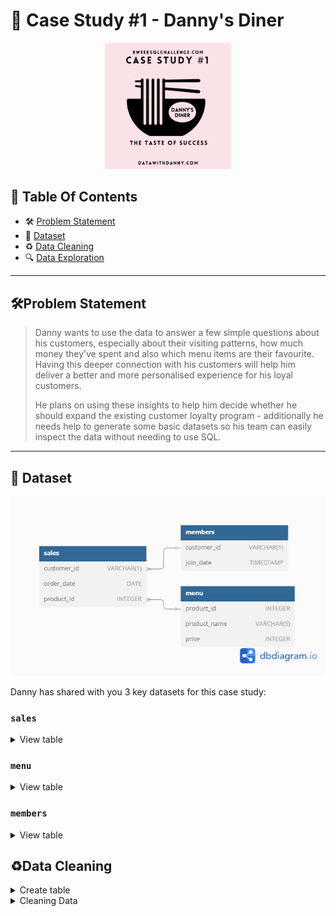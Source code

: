 # 🍕 Case Study #1 - Danny's Diner
<p align="center">
<img src="https://github.com/seeam1026/SQL-data-exploration/blob/main/IMG/1.png" width=40% height=40%>

## 📕 Table Of Contents
  - 🛠️ [Problem Statement](#problem-statement)
  - 📂 [Dataset](#-dataset)
  - ♻️ [Data Cleaning](#data-cleaning)
  - 🔍 [Data Exploration](#-data-exploration)

---

## 🛠Problem Statement

>Danny wants to use the data to answer a few simple questions about his customers, especially about their visiting patterns, how much money they’ve spent and also which menu items are their favourite. Having this deeper connection with his customers will help him deliver a better and more personalised experience for his loyal customers.
>
>He plans on using these insights to help him decide whether he should expand the existing customer loyalty program - additionally he needs help to generate some basic datasets so his team can easily inspect the data without needing to use SQL.

---

## 📂 Dataset
<p align="center">
<img src="https://github.com/seeam1026/SQL-data-exploration/blob/main/Case%20study%20-%20Danny's%20Diner/Danny's%20Diner%20-%20erd.png">

Danny has shared with you 3 key datasets for this case study:

### **```sales```**
<details>
<summary>
View table
</summary>

The sales table captures all **```customer_id```** level purchases with an corresponding **```order_date```** and **```product_id```** information for when and what menu items were ordered.

| customer_id | order_date | product_id |
| ----------- | ---------- | ---------- |
| A           | 2021-01-01 | 1          |
| A           | 2021-01-01 | 2          |
| A           | 2021-01-07 | 2          |
| A           | 2021-01-10 | 3          |
| A           | 2021-01-11 | 3          |
| A           | 2021-01-11 | 3          |
| B           | 2021-01-01 | 2          |
| B           | 2021-01-02 | 2          |
| B           | 2021-01-04 | 1          |
| B           | 2021-01-11 | 1          |
| B           | 2021-01-16 | 3          |
| B           | 2021-02-01 | 3          |
| C           | 2021-01-01 | 3          |
| C           | 2021-01-01 | 3          |
| C           | 2021-01-07 | 3          |

</details>


### **```menu```**

<details>
<summary>
View table
</summary>

The menu table maps the **```product_id```** to the actual **```product_name```** and **```price```** of each menu item.

| product_id | product_name | price |
| ---------- | ------------ | ----- |
| 1          | sushi        | 10    |
| 2          | curry        | 15    |
| 3          | ramen        | 12    |

</details>

### **```members```**

<details>
<summary>
View table
</summary>

The final members table captures the **```join_date```** when a **```customer_id```** joined the beta version of the Danny’s Diner loyalty program.


| customer_id | join_date  |
| ----------- | ---------- |
| A           | 2021-01-07 |
| B           | 2021-01-09 |

</details>

## ♻Data Cleaning
<details>
<summary>
Create table
</summary>

** **	
 ```sql
CREATE SCHEMA dannys_diner;
SET search_path = dannys_diner;

CREATE TABLE sales (
  "customer_id" VARCHAR(1),
  "order_date" DATE,
  "product_id" INTEGER
);

INSERT INTO sales
  ("customer_id", "order_date", "product_id")
VALUES
  ('A', '2021-01-01', '1'),
  ('A', '2021-01-01', '2'),
  ('A', '2021-01-07', '2'),
  ('A', '2021-01-10', '3'),
  ('A', '2021-01-11', '3'),
  ('A', '2021-01-11', '3'),
  ('B', '2021-01-01', '2'),
  ('B', '2021-01-02', '2'),
  ('B', '2021-01-04', '1'),
  ('B', '2021-01-11', '1'),
  ('B', '2021-01-16', '3'),
  ('B', '2021-02-01', '3'),
  ('C', '2021-01-01', '3'),
  ('C', '2021-01-01', '3'),
  ('C', '2021-01-07', '3');
 

CREATE TABLE menu (
  "product_id" INTEGER,
  "product_name" VARCHAR(5),
  "price" INTEGER
);

INSERT INTO menu
  ("product_id", "product_name", "price")
VALUES
  ('1', 'sushi', '10'),
  ('2', 'curry', '15'),
  ('3', 'ramen', '12');
  

CREATE TABLE members (
  "customer_id" VARCHAR(1),
  "join_date" DATE
);

INSERT INTO members
  ("customer_id", "join_date")
VALUES
  ('A', '2021-01-07'),
  ('B', '2021-01-09');
```		
</details>

<details>
<summary>
Cleaning Data
</summary>

## 🔍 Data Exploration

<details>
	
### ** Q1. What is the total amount each customer spent at the restaurant? **
```SQL
```
>Output

### ** Q2. How many days has each customer visited the restaurant?**
What was the first item from the menu purchased by each customer?
What is the most purchased item on the menu and how many times was it purchased by all customers?
Which item was the most popular for each customer?
Which item was purchased first by the customer after they became a member?
Which item was purchased just before the customer became a member?
What is the total items and amount spent for each member before they became a member?
If each $1 spent equates to 10 points and sushi has a 2x points multiplier - how many points would each customer have?
In the first week after a customer joins the program (including their join date) they earn 2x points on all items, not just sushi - how many points do customer A and B have at the end of January?
</details>
